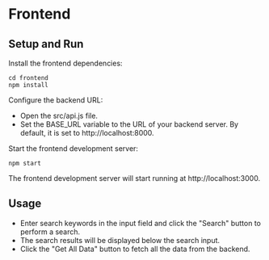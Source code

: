 # Frontend

## Setup and Run

Install the frontend dependencies:

```
cd frontend
npm install
```

Configure the backend URL:

- Open the src/api.js file.
- Set the BASE_URL variable to the URL of your backend server. By default, it is set to http://localhost:8000.

Start the frontend development server:

```
npm start
```

The frontend development server will start running at http://localhost:3000.

## Usage

- Enter search keywords in the input field and click the "Search" button to perform a search.
- The search results will be displayed below the search input.
- Click the "Get All Data" button to fetch all the data from the backend.

